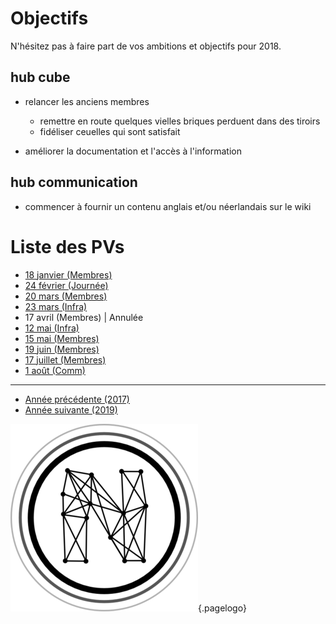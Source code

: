 <!-- TITLE: 2018 -->
<!-- SUBTITLE: Objectifs et réunions de 2018 -->

# Objectifs
N'hésitez pas à faire part de vos ambitions et objectifs pour 2018.

## hub cube

* relancer les anciens membres
	* remettre en route quelques vielles briques perduent dans des tiroirs
	* fidéliser ceuelles qui sont satisfait 

* améliorer la documentation et l'accès à l'information

## hub communication

* commencer à fournir un contenu anglais et/ou néerlandais sur le wiki

# Liste des PVs
* [18 janvier (Membres)](2018/01-18)
* [24 février (Journée)](2018/02-24)
* [20 mars (Membres)](2018/03-20-membres)
* [23 mars (Infra)](2018/23-13-infra)
* 17 avril (Membres) | Annulée
* [12 mai (Infra)](2018/05-12-infra)
* [15 mai (Membres)](2018/05-15-membres)
* [19 juin (Membres)](2018/06-19-membres)
* [17 juillet (Membres)](2018/07-17-membres)
* [1 août (Comm)](2018/08-01-comm)

---

* [Année précédente (2017)](2017)
* [Année suivante (2019)](2019)



![Logo](/uploads/logo.png "Logo"){.pagelogo}